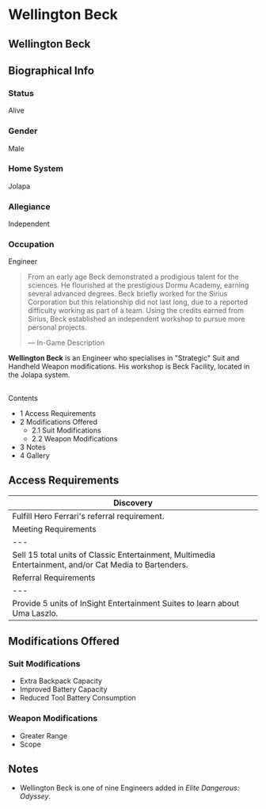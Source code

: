 # Wellington Beck
## Wellington Beck

		

## Biographical Info

### Status

Alive

### Gender

Male

### Home System

Jolapa

### Allegiance

Independent

### Occupation

Engineer

> 
> 
> From an early age Beck demonstrated a prodigious talent for the sciences. He flourished at the prestigious Dormu Academy, earning several advanced degrees. Beck briefly worked for the Sirius Corporation but this relationship did not last long, due to a reported difficulty working as part of a team. Using the credits earned from Sirius, Beck established an independent workshop to pursue more personal projects.
> 
> 
> — In-Game Description
> 

**Wellington Beck** is an Engineer who specialises in "Strategic" Suit and Handheld Weapon modifications. His workshop is Beck Facility, located in the Jolapa system.

## 

Contents

- 1 Access Requirements
- 2 Modifications Offered
    - 2.1 Suit Modifications
    - 2.2 Weapon Modifications
- 3 Notes
- 4 Gallery

## Access Requirements

| Discovery |
| --- |
| Fulfill Hero Ferrari's referral requirement. |
| Meeting Requirements |
| --- |
| Sell 15 total units of Classic Entertainment, Multimedia Entertainment, and/or Cat Media to Bartenders. |
| Referral Requirements |
| --- |
| Provide 5 units of InSight Entertainment Suites to learn about Uma Laszlo. |

## Modifications Offered

### Suit Modifications

- Extra Backpack Capacity
- Improved Battery Capacity
- Reduced Tool Battery Consumption

### Weapon Modifications

- Greater Range
- Scope

## Notes

- Wellington Beck is one of nine Engineers added in *Elite Dangerous: Odyssey*.